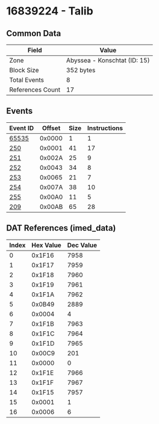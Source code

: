 # 16839224 - Talib

## Common Data

| Field            | Value                        |
|------------------|------------------------------|
| Zone             | Abyssea - Konschtat (ID: 15) |
| Block Size       | 352 bytes                    |
| Total Events     | 8                            |
| References Count | 17                           |

## Events

| Event ID            | Offset   |   Size |   Instructions |
|---------------------|----------|--------|----------------|
| [65535](./65535.md) | 0x0000   |      1 |              1 |
| [250](./250.md)     | 0x0001   |     41 |             17 |
| [251](./251.md)     | 0x002A   |     25 |              9 |
| [252](./252.md)     | 0x0043   |     34 |              8 |
| [253](./253.md)     | 0x0065   |     21 |              7 |
| [254](./254.md)     | 0x007A   |     38 |             10 |
| [255](./255.md)     | 0x00A0   |     11 |              5 |
| [209](./209.md)     | 0x00AB   |     65 |             28 |

## DAT References (imed_data)

|   Index | Hex Value   |   Dec Value |
|---------|-------------|-------------|
|       0 | 0x1F16      |        7958 |
|       1 | 0x1F17      |        7959 |
|       2 | 0x1F18      |        7960 |
|       3 | 0x1F19      |        7961 |
|       4 | 0x1F1A      |        7962 |
|       5 | 0x0B49      |        2889 |
|       6 | 0x0004      |           4 |
|       7 | 0x1F1B      |        7963 |
|       8 | 0x1F1C      |        7964 |
|       9 | 0x1F1D      |        7965 |
|      10 | 0x00C9      |         201 |
|      11 | 0x0000      |           0 |
|      12 | 0x1F1E      |        7966 |
|      13 | 0x1F1F      |        7967 |
|      14 | 0x1F15      |        7957 |
|      15 | 0x0001      |           1 |
|      16 | 0x0006      |           6 |

